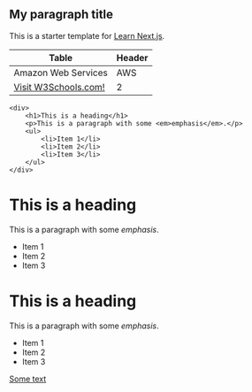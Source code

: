 ## My paragraph title
This is a starter template for [Learn Next.js](https://nextjs.org/learn).

Table | Header
----|-----
Amazon Web Services | AWS
 <a href="https://www.w3schools.com">Visit W3Schools.com!</a>  | 2

```
<div>
    <h1>This is a heading</h1>
    <p>This is a paragraph with some <em>emphasis</em>.</p>
    <ul>
        <li>Item 1</li>
        <li>Item 2</li>
        <li>Item 3</li>
    </ul>
</div>
```
<div>
    <h1>This is a heading</h1>
    <p>This is a paragraph with some <em>emphasis</em>.</p>
    <ul>
        <li>Item 1</li>
        <li>Item 2</li>
        <li>Item 3</li>
    </ul>
</div>
<div>
    <h1>This is a heading</h1>
    <p>This is a paragraph with some <em>emphasis</em>.</p>
    <ul>
        <li>Item 1</li>
        <li>Item 2</li>
        <li>Item 3</li>
    </ul>
</div>

[Some text](#my-paragraph-title)

